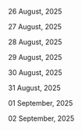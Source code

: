 26 August, 2025

27 August, 2025

28 August, 2025

29 August, 2025

30 August, 2025

31 August, 2025

01 September, 2025

02 September, 2025